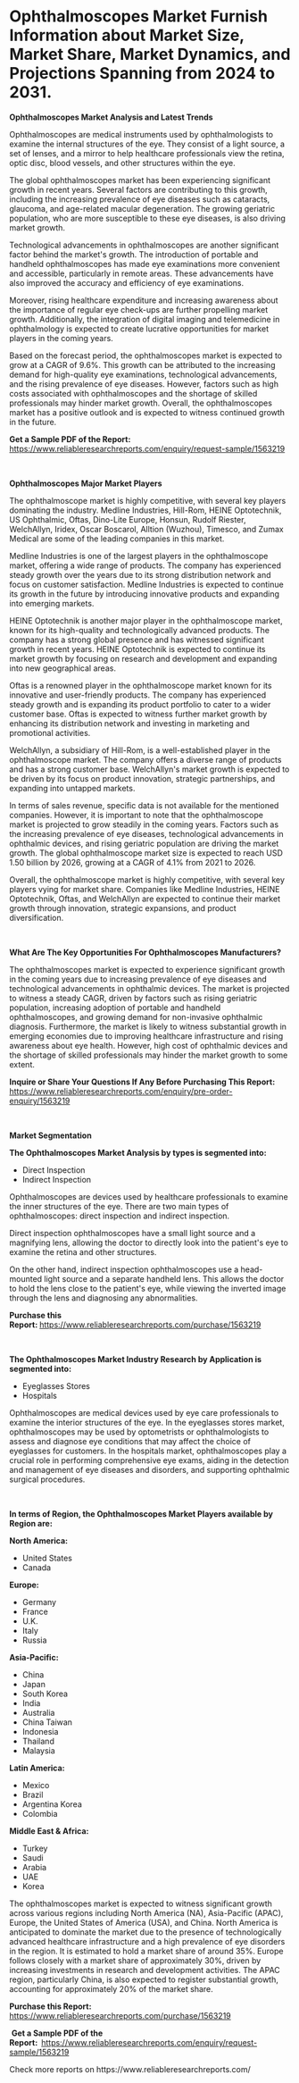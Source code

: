 <p><h1>Ophthalmoscopes Market Furnish Information about Market Size, Market Share, Market Dynamics, and Projections Spanning from 2024 to 2031.</h1></p><p><strong>Ophthalmoscopes Market Analysis and Latest Trends</strong></p>
<p><p>Ophthalmoscopes are medical instruments used by ophthalmologists to examine the internal structures of the eye. They consist of a light source, a set of lenses, and a mirror to help healthcare professionals view the retina, optic disc, blood vessels, and other structures within the eye.</p><p>The global ophthalmoscopes market has been experiencing significant growth in recent years. Several factors are contributing to this growth, including the increasing prevalence of eye diseases such as cataracts, glaucoma, and age-related macular degeneration. The growing geriatric population, who are more susceptible to these eye diseases, is also driving market growth.</p><p>Technological advancements in ophthalmoscopes are another significant factor behind the market's growth. The introduction of portable and handheld ophthalmoscopes has made eye examinations more convenient and accessible, particularly in remote areas. These advancements have also improved the accuracy and efficiency of eye examinations.</p><p>Moreover, rising healthcare expenditure and increasing awareness about the importance of regular eye check-ups are further propelling market growth. Additionally, the integration of digital imaging and telemedicine in ophthalmology is expected to create lucrative opportunities for market players in the coming years.</p><p>Based on the forecast period, the ophthalmoscopes market is expected to grow at a CAGR of 9.6%. This growth can be attributed to the increasing demand for high-quality eye examinations, technological advancements, and the rising prevalence of eye diseases. However, factors such as high costs associated with ophthalmoscopes and the shortage of skilled professionals may hinder market growth. Overall, the ophthalmoscopes market has a positive outlook and is expected to witness continued growth in the future.</p></p>
<p><strong>Get a Sample PDF of the Report:&nbsp;</strong> <a href="https://www.reliableresearchreports.com/enquiry/request-sample/1563219">https://www.reliableresearchreports.com/enquiry/request-sample/1563219</a></p>
<p>&nbsp;</p>
<p><strong>Ophthalmoscopes Major Market Players</strong></p>
<p><p>The ophthalmoscope market is highly competitive, with several key players dominating the industry. Medline Industries, Hill-Rom, HEINE Optotechnik, US Ophthalmic, Oftas, Dino-Lite Europe, Honsun, Rudolf Riester, WelchAllyn, Iridex, Oscar Boscarol, Alltion (Wuzhou), Timesco, and Zumax Medical are some of the leading companies in this market.</p><p>Medline Industries is one of the largest players in the ophthalmoscope market, offering a wide range of products. The company has experienced steady growth over the years due to its strong distribution network and focus on customer satisfaction. Medline Industries is expected to continue its growth in the future by introducing innovative products and expanding into emerging markets.</p><p>HEINE Optotechnik is another major player in the ophthalmoscope market, known for its high-quality and technologically advanced products. The company has a strong global presence and has witnessed significant growth in recent years. HEINE Optotechnik is expected to continue its market growth by focusing on research and development and expanding into new geographical areas.</p><p>Oftas is a renowned player in the ophthalmoscope market known for its innovative and user-friendly products. The company has experienced steady growth and is expanding its product portfolio to cater to a wider customer base. Oftas is expected to witness further market growth by enhancing its distribution network and investing in marketing and promotional activities.</p><p>WelchAllyn, a subsidiary of Hill-Rom, is a well-established player in the ophthalmoscope market. The company offers a diverse range of products and has a strong customer base. WelchAllyn's market growth is expected to be driven by its focus on product innovation, strategic partnerships, and expanding into untapped markets.</p><p>In terms of sales revenue, specific data is not available for the mentioned companies. However, it is important to note that the ophthalmoscope market is projected to grow steadily in the coming years. Factors such as the increasing prevalence of eye diseases, technological advancements in ophthalmic devices, and rising geriatric population are driving the market growth. The global ophthalmoscope market size is expected to reach USD 1.50 billion by 2026, growing at a CAGR of 4.1% from 2021 to 2026.</p><p>Overall, the ophthalmoscope market is highly competitive, with several key players vying for market share. Companies like Medline Industries, HEINE Optotechnik, Oftas, and WelchAllyn are expected to continue their market growth through innovation, strategic expansions, and product diversification.</p></p>
<p>&nbsp;</p>
<p><strong>What Are The Key Opportunities For Ophthalmoscopes Manufacturers?</strong></p>
<p><p>The ophthalmoscopes market is expected to experience significant growth in the coming years due to increasing prevalence of eye diseases and technological advancements in ophthalmic devices. The market is projected to witness a steady CAGR, driven by factors such as rising geriatric population, increasing adoption of portable and handheld ophthalmoscopes, and growing demand for non-invasive ophthalmic diagnosis. Furthermore, the market is likely to witness substantial growth in emerging economies due to improving healthcare infrastructure and rising awareness about eye health. However, high cost of ophthalmic devices and the shortage of skilled professionals may hinder the market growth to some extent.</p></p>
<p><strong>Inquire or Share Your Questions If Any Before Purchasing This Report:</strong> <a href="https://www.reliableresearchreports.com/enquiry/pre-order-enquiry/1563219">https://www.reliableresearchreports.com/enquiry/pre-order-enquiry/1563219</a></p>
<p>&nbsp;</p>
<p><strong>Market Segmentation</strong></p>
<p><strong>The Ophthalmoscopes Market Analysis by types is segmented into:</strong></p>
<p><ul><li>Direct Inspection</li><li>Indirect Inspection</li></ul></p>
<p><p>Ophthalmoscopes are devices used by healthcare professionals to examine the inner structures of the eye. There are two main types of ophthalmoscopes: direct inspection and indirect inspection. </p><p>Direct inspection ophthalmoscopes have a small light source and a magnifying lens, allowing the doctor to directly look into the patient's eye to examine the retina and other structures. </p><p>On the other hand, indirect inspection ophthalmoscopes use a head-mounted light source and a separate handheld lens. This allows the doctor to hold the lens close to the patient's eye, while viewing the inverted image through the lens and diagnosing any abnormalities.</p></p>
<p><strong>Purchase this Report:&nbsp;</strong><a href="https://www.reliableresearchreports.com/purchase/1563219">https://www.reliableresearchreports.com/purchase/1563219</a></p>
<p>&nbsp;</p>
<p><strong>The Ophthalmoscopes Market Industry Research by Application is segmented into:</strong></p>
<p><ul><li>Eyeglasses Stores</li><li>Hospitals</li></ul></p>
<p><p>Ophthalmoscopes are medical devices used by eye care professionals to examine the interior structures of the eye. In the eyeglasses stores market, ophthalmoscopes may be used by optometrists or ophthalmologists to assess and diagnose eye conditions that may affect the choice of eyeglasses for customers. In the hospitals market, ophthalmoscopes play a crucial role in performing comprehensive eye exams, aiding in the detection and management of eye diseases and disorders, and supporting ophthalmic surgical procedures.</p></p>
<p>&nbsp;</p>
<p><strong>In terms of Region, the Ophthalmoscopes Market Players available by Region are:</strong></p>
<p>
    <p> <strong> North America: </strong>
        <ul>
            <li>United States</li>
            <li>Canada</li>
        </ul>
        </p> 
    <p> <strong> Europe: </strong>
        <ul>
            <li>Germany</li>
            <li>France</li>
            <li>U.K.</li>
            <li>Italy</li>
            <li>Russia</li>
        </ul>
        </p> 
    <p> <strong> Asia-Pacific: </strong>
        <ul>
            <li>China</li>
            <li>Japan</li>
            <li>South Korea</li>
            <li>India</li>
            <li>Australia</li>
            <li>China Taiwan</li>
            <li>Indonesia</li>
            <li>Thailand</li>
            <li>Malaysia</li>
        </ul>
        </p> 
    <p> <strong> Latin America: </strong>
        <ul>
            <li>Mexico</li>
            <li>Brazil</li>
            <li>Argentina Korea</li>
            <li>Colombia</li>
        </ul>
        </p> 
    <p> <strong> Middle East & Africa: </strong>
        <ul>
            <li>Turkey</li>
            <li>Saudi</li>
            <li>Arabia</li>
            <li>UAE</li>
            <li>Korea</li>
        </ul>
    </p>
    </p>
<p><p>The ophthalmoscopes market is expected to witness significant growth across various regions including North America (NA), Asia-Pacific (APAC), Europe, the United States of America (USA), and China. North America is anticipated to dominate the market due to the presence of technologically advanced healthcare infrastructure and a high prevalence of eye disorders in the region. It is estimated to hold a market share of around 35%. Europe follows closely with a market share of approximately 30%, driven by increasing investments in research and development activities. The APAC region, particularly China, is also expected to register substantial growth, accounting for approximately 20% of the market share.</p></p>
<p><strong>Purchase this Report: </strong><a href="https://www.reliableresearchreports.com/purchase/1563219">https://www.reliableresearchreports.com/purchase/1563219</a></p>
<p>&nbsp;<strong>Get a Sample PDF of the Report:&nbsp;&nbsp;</strong><a href="https://www.reliableresearchreports.com/enquiry/request-sample/1563219">https://www.reliableresearchreports.com/enquiry/request-sample/1563219</a></p>
<p><strong></strong></p>
<p>Check more reports on https://www.reliableresearchreports.com/</p>